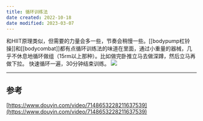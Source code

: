 ```yaml
---
title: 循环训练法
date created: 2022-10-18
date modified: 2023-03-07
---
```


和HIIT原理类似，但需要的力量会多一些，节奏会稍慢一些。[[bodypump杠铃操]]和[[bodycombat]]都有点循环训练法的味道在里面，通过小重量的器械，几乎不休息地循环做组（15rm以上那种）。比如做完卧推立马去做深蹲，然后立马再做下拉。
快速循环一遍，30分钟结束训练。
![](https://img.oldwinter.top/20221018183145.png)

---

## 参考

[https://www.douyin.com/video/7148653228211637539](https://www.douyin.com/video/7148653228211637539)
